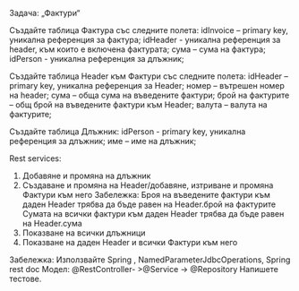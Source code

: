 Задача: „Фактури“

Създайте таблица Фактура със следните полета:
idInvoice – primary key, уникална референция за фактура;
idHeader - уникална референция за header, към които е включена фактурата;
сума – сума на фактура;
idPerson - уникална референция за длъжник;

Създайте таблица Header към Фактури със следните полета:
idHeader – primary key, уникална референция за Header;
номер – вътрешен номер на header;
сума – обща сума на въведените фактури;
брой на фактурите – общ брой на въведените фактури към Header;
валута – валута на фактурите;

Създайте таблица Длъжник:
idPerson - primary key, уникална референция за длъжник;
име – име на длъжник;

Rest services:
1.	Добавяне и промяна на длъжник
2.	Създаване и промяна на Header/добавяне, изтриване и промяна Фактури към него
Забележка: Броя на въведените фактури към даден Header трябва да бъде равен на Header.брой на фактурите
Сумата на всички фактури към даден Header трябва да бъде равен на Header.сума
3.	Показване на всички длъжници
4.	Показване на даден Header и всички Фактури към него


Забележка: Използвайте Spring , NamedParameterJdbcOperations, Spring rest doc
Модел: @RestController- >@Service -> @Repository
Напишете тестове.
